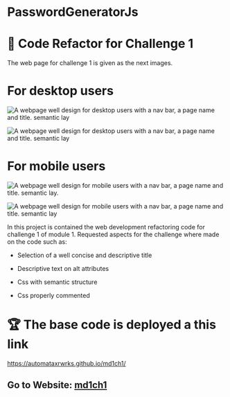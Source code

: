 # PasswordGeneratorJs


# 📖 Code Refactor for Challenge 1

The web page for challenge 1 is given as the next images.

# For desktop users

![A webpage well design for desktop users with a nav bar, a page name and title. semantic lay ](./assets/images/image-1.png)

![A webpage well design for desktop users with a nav bar, a page name and title. semantic lay](./assets/images/image-2.png)

# For mobile users


![A webpage well design for mobile users with a nav bar, a page name and title. semantic lay.](./assets/images/image-3.png)

![A webpage well design for mobile users with a nav bar, a page name and title. semantic lay](./assets/images/image-4.png)


In this project is contained the web development refactoring code for challenge 1 of module 1. Requested aspects for the challenge where made on the code such as:

* Selection of a well concise and descriptive title

* Descriptive text on alt attributes

* Css with semantic structure

* Css properly commented

# 🏆 The base code is deployed a this link 

https://automataxrwrks.github.io/md1ch1/

## Go to Website: [md1ch1](https://automataxrwrks.github.io/md1ch1/)


